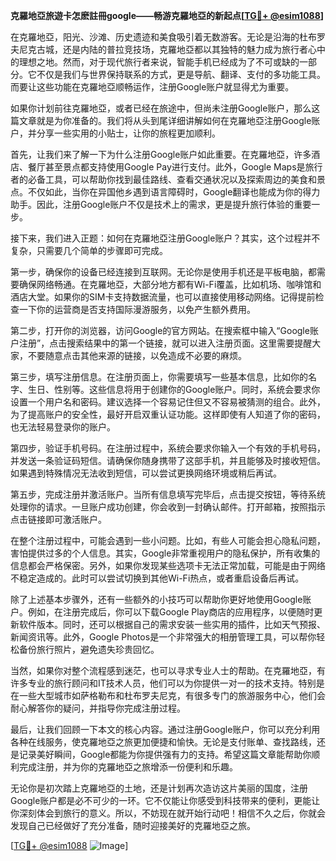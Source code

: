 **克羅地亞旅遊卡怎麽註冊google——畅游克羅地亞的新起点[[TG💪+ @esim1088](https://t.me/s/esim1088)]**

在克羅地亞，阳光、沙滩、历史遗迹和美食吸引着无数游客。无论是沿海的杜布罗夫尼克古城，还是内陆的普拉竞技场，克羅地亞都以其独特的魅力成为旅行者心中的理想之地。然而，对于现代旅行者来说，智能手机已经成为了不可或缺的一部分。它不仅是我们与世界保持联系的方式，更是导航、翻译、支付的多功能工具。而要让这些功能在克羅地亞顺畅运作，注册Google账户就显得尤为重要。

如果你计划前往克羅地亞，或者已经在旅途中，但尚未注册Google账户，那么这篇文章就是为你准备的。我们将从头到尾详细讲解如何在克羅地亞注册Google账户，并分享一些实用的小贴士，让你的旅程更加顺利。

首先，让我们来了解一下为什么注册Google账户如此重要。在克羅地亞，许多酒店、餐厅甚至景点都支持使用Google Pay进行支付。此外，Google Maps是旅行者的必备工具，可以帮助你找到最佳路线、查看交通状况以及探索周边的美食和景点。不仅如此，当你在异国他乡遇到语言障碍时，Google翻译也能成为你的得力助手。因此，注册Google账户不仅是技术上的需求，更是提升旅行体验的重要一步。

接下来，我们进入正题：如何在克羅地亞注册Google账户？其实，这个过程并不复杂，只需要几个简单的步骤即可完成。

第一步，确保你的设备已经连接到互联网。无论你是使用手机还是平板电脑，都需要确保网络畅通。在克羅地亞，大部分地方都有Wi-Fi覆盖，比如机场、咖啡馆和酒店大堂。如果你的SIM卡支持数据流量，也可以直接使用移动网络。记得提前检查一下你的运营商是否支持国际漫游服务，以免产生额外费用。

第二步，打开你的浏览器，访问Google的官方网站。在搜索框中输入“Google账户注册”，点击搜索结果中的第一个链接，就可以进入注册页面。这里需要提醒大家，不要随意点击其他来源的链接，以免造成不必要的麻烦。

第三步，填写注册信息。在注册页面上，你需要填写一些基本信息，比如你的名字、生日、性别等。这些信息将用于创建你的Google账户。同时，系统会要求你设置一个用户名和密码。建议选择一个容易记住但又不容易被猜测的组合。此外，为了提高账户的安全性，最好开启双重认证功能。这样即使有人知道了你的密码，也无法轻易登录你的账户。

第四步，验证手机号码。在注册过程中，系统会要求你输入一个有效的手机号码，并发送一条验证码短信。请确保你随身携带了这部手机，并且能够及时接收短信。如果遇到特殊情况无法收到短信，可以尝试更换网络环境或稍后再试。

第五步，完成注册并激活账户。当所有信息填写完毕后，点击提交按钮，等待系统处理你的请求。一旦账户成功创建，你会收到一封确认邮件。打开邮箱，按照指示点击链接即可激活账户。

在整个注册过程中，可能会遇到一些小问题。比如，有些人可能会担心隐私问题，害怕提供过多的个人信息。其实，Google非常重视用户的隐私保护，所有收集的信息都会严格保密。另外，如果你发现某些选项卡无法正常加载，可能是由于网络不稳定造成的。此时可以尝试切换到其他Wi-Fi热点，或者重启设备后再试。

除了上述基本步骤外，还有一些额外的小技巧可以帮助你更好地使用Google账户。例如，在注册完成后，你可以下载Google Play商店的应用程序，以便随时更新软件版本。同时，还可以根据自己的需求安装一些实用的插件，比如天气预报、新闻资讯等。此外，Google Photos是一个非常强大的相册管理工具，可以帮你轻松备份旅行照片，避免遗失珍贵回忆。

当然，如果你对整个流程感到迷茫，也可以寻求专业人士的帮助。在克羅地亞，有许多专业的旅行顾问和IT技术人员，他们可以为你提供一对一的技术支持。特别是在一些大型城市如萨格勒布和杜布罗夫尼克，有很多专门的旅游服务中心，他们会耐心解答你的疑问，并指导你完成注册过程。

最后，让我们回顾一下本文的核心内容。通过注册Google账户，你可以充分利用各种在线服务，使克羅地亞之旅更加便捷和愉快。无论是支付账单、查找路线，还是记录美好瞬间，Google都能为你提供强有力的支持。希望这篇文章能帮助你顺利完成注册，并为你的克羅地亞之旅增添一份便利和乐趣。

无论你是初次踏上克羅地亞的土地，还是计划再次造访这片美丽的国度，注册Google账户都是必不可少的一环。它不仅能让你感受到科技带来的便利，更能让你深刻体会到旅行的意义。所以，不妨现在就开始行动吧！相信不久之后，你就会发现自己已经做好了充分准备，随时迎接美好的克羅地亞之旅。

[[TG💪+ @esim1088](https://t.me/s/esim1088) ![Image](https://i.postimg.cc/4NQfJmqS/Snipaste-2025-05-13-00-14-12.png)]
